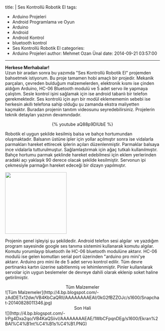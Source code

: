title: |
  Ses Kontrollü Robotik El
tags:
  - Arduino Projeleri
  - Android Programlama ve Oyun
  - Arduino
  - Android
  - Android Kontrol
  - bluetooth kontrol
  - Ses Kontrollü Robotik El
categories:
  - Arduino Projeleri
author: Mehmet Ozan Ünal
date: 2014-09-21 03:57:00
---
**Herkese Merhabalar!**  
Uzun bir aradan sonra bu yazımda "Ses Kontrollü Robotik El" projemden bahsetmek istiyorum. Bu proje tamamen hobi amaçlı bir projedir. Mekanik parçaları, çevreden bulduğum malzemelerden, elektronik kısmı ise çinden aldığım Arduino, HC-06 Bluetooth modulü ve 5 adet servo ile yapmaya çalıştım. Sesle kontrol işini sağlamak için ise android tabanlı bir telefon gerekmektedir. Ses kontrolü için ayrı bir modül eklemememin sebebi ise herkesin akıllı telefona sahip olduğu şu zamanda ekstra maliyetten kaçmaktır. Buradan projenin tanıtım videosunu seyredebilirsiniz. Projelerin teknik detayları yazının devamındadır.

<center>{% youtube aQ88p9DIUbE %}</center>


Robotik el uygun şekilde kesilmiş balsa ve bahçe <a name='more'></a>hortumundan oluşmaktadır. Balsanın üstüne ipler için yollar açılmıştır sonra ise vidalarla parmakları hareket ettirecek iplerin açıları düzenlenmiştir. Parmaklar balsaya ince vidalarla tutturulmuştur. Sağlamlaştırmak için ağaç tutkalı kullanılmıştır. Bahçe hortumu parmak şeklinde hareket edebilmesi için eklem yerlerinden aradaki açı yaklaşık 90 derece olacak şekilde kesilmiştir. Servonun ipi çekmesiyle parmağın hareket edeceği bir dizayn yapılmıştır.

<img src="http://3.bp.blogspot.com/-BhogfmKOs8Y/VB4KbMVdZOI/AAAAAAAAEAQ/7iZzwNRsuWU/s1600/IMG_20140804_183305.jpg" width="200" style="align-center">


Projenin genel işleyişi şu şekildedir. Android telefon sesi algılar &nbsp;ve yazdığım program sayesinde google ses tanıma sistemini kullanarak komutu algılar. Komutu yorumlayıp bluetooth ile HC-06 bluetooth modulüne aktarır. HC-06 modulü ise gelen komutları serial port üzerinden "arduino pro mini'ye aktarır. Arduino pro mini ile de 5 adet servo kontrol edilir. Tüm devre pertinanks kartın üzerine sabitlenmiş ve lehimlenmiştir. Pinler kullanılarak servolar için uygun beslemeler de devreye dahili olarak eklenip soket haline getirilmiştir.
<center>Tüm Malzemeler</center>
![Tüm Malzemeler](http://4.bp.blogspot.com/-zAdDETx12dw/VB4KbCaQRlI/AAAAAAAAEAI/0kG2fBZZOJc/s1600/Snapchat-20140828011346.jpg) 
 
<center>Son Hali</center>
![](http://4.bp.blogspot.com/-lrPg4Dxa2qo/VB4KaQSiivI/AAAAAAAAEAE/1WbCFpqnDEg/s1600/Ekran%2BAl%C4%B1nt%C4%B1s%C4%B1.PNG)
